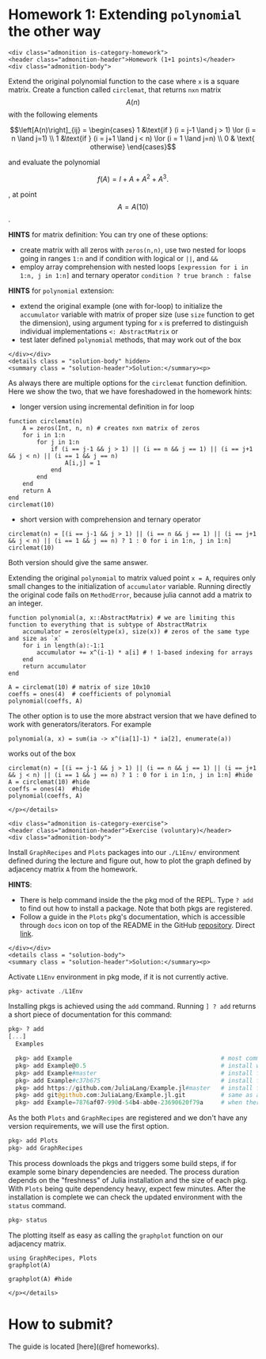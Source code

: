 # Homework 1: Extending `polynomial` the other way
```@raw html
<div class="admonition is-category-homework">
<header class="admonition-header">Homework (1+1 points)</header>
<div class="admonition-body">
```

Extend the original polynomial function to the case where `x` is a square matrix. Create a function called `circlemat`, that returns `nxn` matrix $$A(n)$$ with the following elements
```math
\left[A(n)\right]_{ij} = 
\begin{cases}
   1 &\text{if } (i = j-1 \land j > 1) \lor (i = n \land j=1) \\
   1 &\text{if } (i = j+1 \land j < n) \lor (i = 1 \land j=n) \\
   0 & \text{  otherwise}
\end{cases}
```
and evaluate the polynomial
```math
f(A) = I + A + A^2 + A^3.
```
, at point $$A = A(10)$$.

**HINTS** for matrix definition:
You can try one of these options:
- create matrix with all zeros with `zeros(n,n)`, use two nested for loops going in ranges `1:n` and if condition with logical or `||`, and `&&` 
- employ array comprehension with nested loops `[expression for i in 1:n, j in 1:n]` and ternary operator `condition ? true branch : false`

**HINTS** for `polynomial` extension:
- extend the original example (one with for-loop) to initialize the `accumulator` variable with matrix of proper size (use `size` function to get the dimension), using argument typing for `x` is preferred to distinguish individual implementations `<: AbstractMatrix`
or
- test later defined `polynomial` methods, that may work out of the box

```@raw html
</div></div>
<details class = "solution-body" hidden>
<summary class = "solution-header">Solution:</summary><p>
```

As always there are multiple options for the `circlemat` function definition. Here we show the two, that we have foreshadowed in the homework hints:

- longer version using incremental definition in for loop
```@repl 1
function circlemat(n)
    A = zeros(Int, n, n) # creates nxn matrix of zeros
    for i in 1:n
        for j in 1:n
            if (i == j-1 && j > 1) || (i == n && j == 1) || (i == j+1 && j < n) || (i == 1 && j == n)
                A[i,j] = 1
            end
        end
    end
    return A
end
circlemat(10)
```

- short version with comprehension and ternary operator
```@repl 1
circlemat(n) = [(i == j-1 && j > 1) || (i == n && j == 1) || (i == j+1 && j < n) || (i == 1 && j == n) ? 1 : 0 for i in 1:n, j in 1:n]
circlemat(10)
```
Both version should give the same answer.

Extending the original `polynomial` to matrix valued point `x = A`, requires only small changes to the initialization of `accumulator` variable. Running directly the original code fails on `MethodError`, because julia cannot add a matrix to an integer.
```@repl 1
function polynomial(a, x::AbstractMatrix) # we are limiting this function to everything that is subtype of AbstractMatrix
    accumulator = zeros(eltype(x), size(x)) # zeros of the same type and size as `x`
    for i in length(a):-1:1
        accumulator += x^(i-1) * a[i] # ! 1-based indexing for arrays
    end
    return accumulator
end
```

```@repl 1
A = circlemat(10) # matrix of size 10x10
coeffs = ones(4)  # coefficients of polynomial
polynomial(coeffs, A)
```

The other option is to use the more abstract version that we have defined to work with generators/iterators. For example
```@repl generator
polynomial(a, x) = sum(ia -> x^(ia[1]-1) * ia[2], enumerate(a))
```
works out of the box
```@repl generator
circlemat(n) = [(i == j-1 && j > 1) || (i == n && j == 1) || (i == j+1 && j < n) || (i == 1 && j == n) ? 1 : 0 for i in 1:n, j in 1:n] #hide
A = circlemat(10) #hide
coeffs = ones(4)  #hide
polynomial(coeffs, A)
```

```@raw html
</p></details>
```


```@raw html
<div class="admonition is-category-exercise">
<header class="admonition-header">Exercise (voluntary)</header>
<div class="admonition-body">
```
Install `GraphRecipes` and `Plots` packages into our `./L1Env/` environment defined during the lecture and figure out, how to plot the graph defined by adjacency matrix `A` from the homework.

**HINTS**:
- There is help command inside the the pkg mod of the REPL. Type `? add` to find out how to install a package. Note that both pkgs are registered.
- Follow a guide in the `Plots` pkg's documentation, which is accessible through `docs` icon on top of the README in the GitHub [repository](https://github.com/JuliaPlots/Plots.jl). Direct [link](http://docs.juliaplots.org/latest/graphrecipes/introduction/#GraphRecipes).

```@raw html
</div></div>
<details class = "solution-body">
<summary class = "solution-header">Solution:</summary><p>
```

Activate `L1Env` environment in pkg mode, if it is not currently active.
```julia
pkg> activate ./L1Env
```
Installing pkgs is achieved using the `add` command. Running `] ? add` returns a short piece of documentation for this command:
```julia
pkg> ? add
[...]
  Examples

  pkg> add Example                                          # most commonly used for registered pkgs (installs usually the latest release)
  pkg> add Example@0.5                                      # install with some specific version (realized through git tags)
  pkg> add Example#master                                   # install from master branch directly
  pkg> add Example#c37b675                                  # install from specific git commit
  pkg> add https://github.com/JuliaLang/Example.jl#master   # install from specific remote repository (when pkg is not registered)
  pkg> add git@github.com:JuliaLang/Example.jl.git          # same as above but using the ssh protocol
  pkg> add Example=7876af07-990d-54b4-ab0e-23690620f79a     # when there are multiple pkgs with the same name
```
As the both `Plots` and `GraphRecipes` are registered and we don't have any version requirements, we will use the first option.
```julia
pkg> add Plots
pkg> add GraphRecipes
```
This process downloads the pkgs and triggers some build steps, if for example some binary dependencies are needed. The process duration depends on the "freshness" of Julia installation and the size of each pkg. With `Plots` being quite dependency heavy, expect few minutes. After the installation is complete we can check the updated environment with the `status` command.
```julia
pkg> status
```

The plotting itself as easy as calling the `graphplot` function on our adjacency matrix.
```@repl 1
using GraphRecipes, Plots
graphplot(A)
```
```@example 1
graphplot(A) #hide
```

```@raw html
</p></details>
```

# How to submit?
The guide is located [here](@ref homeworks).
